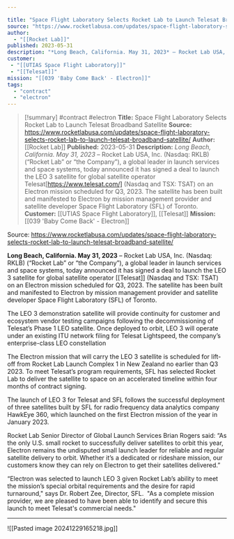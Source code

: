 ```yaml
---

title: "Space Flight Laboratory Selects Rocket Lab to Launch Telesat Broadband Satellite "
source: "https://www.rocketlabusa.com/updates/space-flight-laboratory-selects-rocket-lab-to-launch-telesat-broadband-satellite/"
author:
  - "[[Rocket Lab]]"
published: 2023-05-31
description: "*Long Beach, California. May 31, 2023* – Rocket Lab USA, Inc. (Nasdaq: RKLB) (“Rocket Lab” or “the Company”), a global leader in launch services and space systems, today announced it has signed a deal to launch the LEO 3 satellite for global satellite operator Telesat[https://www.telesat.com/] (Nasdaq and TSX: TSAT) on an Electron mission scheduled for Q3, 2023. The satellite has been built and manifested to Electron by mission management provider and satellite developer Space Flight Laboratory (SFL) of Toronto."
customer: 
 - "[[UTIAS Space Flight Laboratory]]"
 - "[[Telesat]]"
mission: "[[039 'Baby Come Back' - Electron]]"
tags:
  - "contract"
  - "electron"
---
```

>[!summary]
#contract #electron
**Title:** Space Flight Laboratory Selects Rocket Lab to Launch Telesat Broadband Satellite 
**Source:** https://www.rocketlabusa.com/updates/space-flight-laboratory-selects-rocket-lab-to-launch-telesat-broadband-satellite/
**Author:** [[Rocket Lab]]
**Published:** 2023-05-31
**Description:** *Long Beach, California. May 31, 2023* – Rocket Lab USA, Inc. (Nasdaq: RKLB) (“Rocket Lab” or “the Company”), a global leader in launch services and space systems, today announced it has signed a deal to launch the LEO 3 satellite for global satellite operator Telesat[https://www.telesat.com/] (Nasdaq and TSX: TSAT) on an Electron mission scheduled for Q3, 2023. The satellite has been built and manifested to Electron by mission management provider and satellite developer Space Flight Laboratory (SFL) of Toronto.
**Customer:** [[UTIAS Space Flight Laboratory]], [[Telesat]]
**Mission:** [[039 'Baby Come Back' - Electron]]

Source: https://www.rocketlabusa.com/updates/space-flight-laboratory-selects-rocket-lab-to-launch-telesat-broadband-satellite/

**Long Beach, California. May 31, 2023** – Rocket Lab USA, Inc. (Nasdaq: RKLB) (“Rocket Lab” or “the Company”), a global leader in launch services and space systems, today announced it has signed a deal to launch the LEO 3 satellite for global satellite operator [[Telesat]] (Nasdaq and TSX: TSAT) on an Electron mission scheduled for Q3, 2023. The satellite has been built and manifested to Electron by mission management provider and satellite developer Space Flight Laboratory (SFL) of Toronto.

The LEO 3 demonstration satellite will provide continuity for customer and ecosystem vendor testing campaigns following the decommissioning of Telesat’s Phase 1 LEO satellite. Once deployed to orbit, LEO 3 will operate under an existing ITU network filing for Telesat Lightspeed, the company’s enterprise-class LEO constellation

The Electron mission that will carry the LEO 3 satellite is scheduled for lift-off from Rocket Lab Launch Complex 1 in New Zealand no earlier than Q3 2023. To meet Telesat’s program requirements, SFL has selected Rocket Lab to deliver the satellite to space on an accelerated timeline within four months of contract signing.

The launch of LEO 3 for Telesat and SFL follows the successful deployment of three satellites built by SFL for radio frequency data analytics company HawkEye 360, which launched on the first Electron mission of the year in January 2023.

Rocket Lab Senior Director of Global Launch Services Brian Rogers said: “As the only U.S. small rocket to successfully deliver satellites to orbit this year, Electron remains the undisputed small launch leader for reliable and regular satellite delivery to orbit. Whether it’s a dedicated or rideshare mission, our customers know they can rely on Electron to get their satellites delivered.”

“Electron was selected to launch LEO 3 given Rocket Lab’s ability to meet the mission’s special orbital requirements and the desire for rapid turnaround," says Dr. Robert Zee, Director, SFL.  "As a complete mission provider, we are pleased to have been able to identify and secure this launch to meet Telesat's commercial needs."

---

![[Pasted image 20241229165218.jpg]]